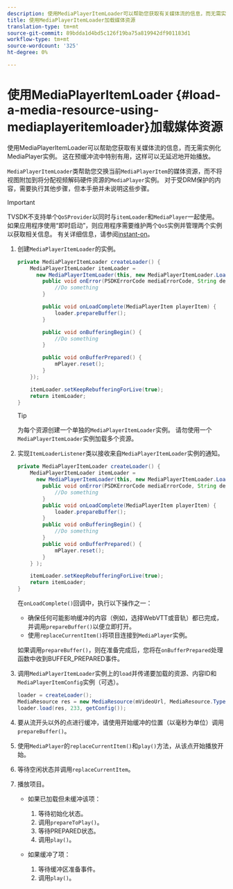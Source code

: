 ```yaml
---
description: 使用MediaPlayerItemLoader可以帮助您获取有关媒体流的信息，而无需实例化MediaPlayer实例。 这在预缓冲流中特别有用，这样可以无延迟地开始播放。
title: 使用MediaPlayerItemLoader加载媒体资源
translation-type: tm+mt
source-git-commit: 89bdda1d4bd5c126f19ba75a819942df901183d1
workflow-type: tm+mt
source-wordcount: '325'
ht-degree: 0%

---
```



# 使用MediaPlayerItemLoader {#load-a-media-resource-using-mediaplayeritemloader}加载媒体资源

使用MediaPlayerItemLoader可以帮助您获取有关媒体流的信息，而无需实例化MediaPlayer实例。 这在预缓冲流中特别有用，这样可以无延迟地开始播放。

`MediaPlayerItemLoader`类帮助您交换当前`MediaPlayerItem`的媒体资源，而不将视图附加到将分配视频解码硬件资源的`MediaPlayer`实例。 对于受DRM保护的内容，需要执行其他步骤，但本手册并未说明这些步骤。

>[!IMPORTANT]
>
>TVSDK不支持单个`QoSProvider`以同时与`itemLoader`和`MediaPlayer`一起使用。 如果应用程序使用“即时启动”，则应用程序需要维护两个`QoS`实例并管理两个实例以获取相关信息。 有关详细信息，请参阅[instant-on](../../content-playback-options/buffering-configuration/c-psdk-android-2.7-instant-on.md)。

1. 创建`MediaPlayerItemLoader`的实例。

   ```java
   private MediaPlayerItemLoader createLoader() { 
       MediaPlayerItemLoader itemLoader =   
         new MediaPlayerItemLoader(this, new MediaPlayerItemLoader.LoaderListener() { 
           public void onError(PSDKErrorCode mediaErrorCode, String description) { 
               //Do something 
           } 
   
           public void onLoadComplete(MediaPlayerItem playerItem) { 
               loader.prepareBuffer(); 
           } 
   
           public void onBufferingBegin() { 
               //Do something 
           } 
   
           public void onBufferPrepared() { 
               mPlayer.reset(); 
           }  
       }); 
   
       itemLoader.setKeepRebufferingForLive(true); 
       return itemLoader; 
   } 
   ```

   >[!TIP]
   >
   >为每个资源创建一个单独的`MediaPlayerItemLoader`实例。 请勿使用一个`MediaPlayerItemLoader`实例加载多个资源。

1. 实现`ItemLoaderListener`类以接收来自`MediaPlayerItemLoader`实例的通知。

   ```java
   private MediaPlayerItemLoader createLoader() { 
       MediaPlayerItemLoader itemLoader =   
         new MediaPlayerItemLoader(this, new MediaPlayerItemLoader.LoaderListener() { 
           public void onError(PSDKErrorCode mediaErrorCode, String description) { 
               //Do something 
           } 
           public void onLoadComplete(MediaPlayerItem playerItem) { 
               loader.prepareBuffer(); 
           } 
           public void onBufferingBegin() { 
               //Do something 
           } 
           public void onBufferPrepared() { 
               mPlayer.reset(); 
           }  
       } ); 
   
       itemLoader.setKeepRebufferingForLive(true); 
       return itemLoader; 
   }
   ```

   在`onLoadComplete()`回调中，执行以下操作之一：

   * 确保任何可能影响缓冲的内容（例如，选择WebVTT或音轨）都已完成，并调用`prepareBuffer()`以便立即打开。
   * 使用`replaceCurrentItem()`将项目连接到`MediaPlayer`实例。

   如果调用`prepareBuffer()`，则在准备完成后，您将在`onBufferPrepared`处理函数中收到BUFFER_PREPARED事件。

1. 调用`MediaPlayerItemLoader`实例上的`load`并传递要加载的资源、内容ID和`MediaPlayerItemConfig`实例（可选）。

   ```java
   loader = createLoader(); 
   MediaResource res = new MediaResource(mVideoUrl, MediaResource.Type.HLS, metadata); 
   loader.load(res, 233, getConfig());
   ```

1. 要从流开头以外的点进行缓冲，请使用开始缓冲的位置（以毫秒为单位）调用`prepareBuffer()`。
1. 使用`MediaPlayer`的`replaceCurrentItem()`和`play()`方法，从该点开始播放开始。
1. 等待空闲状态并调用`replaceCurrentItem`。
1. 播放项目。

   * 如果已加载但未缓冲该项：

      1. 等待初始化状态。
      1. 调用`prepareToPlay()`。
      1. 等待PREPARED状态。
      1. 调用`play()`。
   * 如果缓冲了项：

      1. 等待缓冲区准备事件。
      1. 调用`play()`。